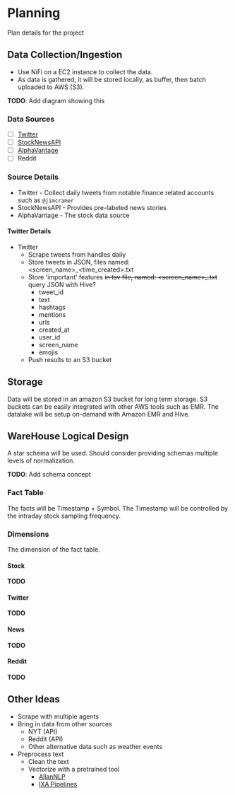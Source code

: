 # Planning

Plan details for the project

## Data Collection/Ingestion

* Use NiFi on a EC2 instance to collect the data.
* As data is gathered, it will be stored locally, as buffer, then batch uploaded to AWS (S3).

**TODO**: Add diagram showing this

### Data Sources

- [ ] [Twitter](https://developer.twitter.com/en/docs)
- [ ] [StockNewsAPI](https://stocknewsapi.com/)
- [ ] [AlphaVantage](https://www.alphavantage.co/)
- [ ] Reddit

### Source Details

* Twitter - Collect daily tweets from notable finance related accounts such as `@jimcramer`
* StockNewsAPI - Provides pre-labeled news stories
* AlphaVantage - The stock data source

#### Twitter Details

* Twitter
  * Scrape tweets from handles daily
  * Store tweets in JSON, files named: <screen_name>_<time_created>.txt
  * Store 'important' features ~~in tsv file, named: <screen_name>_<date>.txt~~ query JSON with Hive?
    * tweet_id
    * text
    * hashtags
    * mentions
    * urls
    * created_at
    * user_id
    * screen_name
    * emojis
  * Push results to an S3 bucket

## Storage

Data will be stored in an amazon S3 bucket for long term storage. 
S3 buckets can be easily integrated with other AWS tools such as EMR. 
The datalake will be setup on-demand with Amazon EMR and Hive.

## WareHouse Logical Design

A star schema will be used. 
Should consider providing schemas multiple levels of normalization.

**TODO**: Add schema concept

### Fact Table

The facts will be Timestamp + Symbol.
The Timestamp will be controlled by the intraday stock sampling frequency.

### Dimensions

The dimension of the fact table.

#### Stock

**TODO**

#### Twitter

**TODO**

#### News

**TODO**

#### Reddit

**TODO**

## Other Ideas

* Scrape with multiple agents
* Bring in data from other sources
  * NYT (API)
  * Reddit (API)
  * Other alternative data such as weather events
* Preprocess text
  * Clean the text
  * Vectorize with a pretrained tool
    * [AllanNLP](https://allennlp.org/)
    * [IXA Pipelines](http://ixa2.si.ehu.es/ixa-pipes/)
